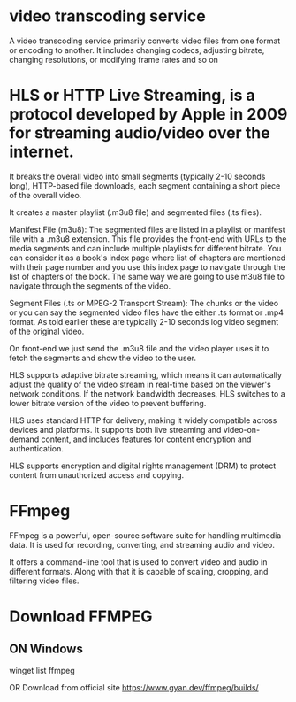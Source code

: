 # video transcoding service
A video transcoding service primarily converts video files from one format or encoding to another. It includes changing codecs, adjusting bitrate, changing resolutions, or modifying frame rates and so on

# HLS or HTTP Live Streaming, is a protocol developed by Apple in 2009 for streaming audio/video over the internet.

It breaks the overall video into small segments (typically 2-10 seconds long), HTTP-based file downloads, each segment containing a short piece of the overall video.

It creates a master playlist (.m3u8 file) and segmented files (.ts files).

Manifest File (m3u8): The segmented files are listed in a playlist or manifest file with a .m3u8 extension. This file provides the front-end with URLs to the media segments and can include multiple playlists for different bitrate. You can consider it as a book's index page where list of chapters are mentioned with their page number and you use this index page to navigate through the list of chapters of the book. The same way we are going to use m3u8 file to navigate through the segments of the video.

Segment Files (.ts or MPEG-2 Transport Stream): The chunks or the video or you can say the segmented video files have the either .ts format or .mp4 format. As told earlier these are typically 2-10 seconds log video segment of the original video.

On front-end we just send the .m3u8 file and the video player uses it to fetch the segments and show the video to the user.

HLS supports adaptive bitrate streaming, which means it can automatically adjust the quality of the video stream in real-time based on the viewer's network conditions. If the network bandwidth decreases, HLS switches to a lower bitrate version of the video to prevent buffering.

HLS uses standard HTTP for delivery, making it widely compatible across devices and platforms. It supports both live streaming and video-on-demand content, and includes features for content encryption and authentication.

HLS supports encryption and digital rights management (DRM) to protect content from unauthorized access and copying.

# FFmpeg 
FFmpeg is a powerful, open-source software suite for handling multimedia data. It is used for recording, converting, and streaming audio and video.

It offers a command-line tool that is used to convert video and audio in different formats. Along with that it is capable of scaling, cropping, and filtering video files.

# Download FFMPEG
## ON Windows
winget list ffmpeg

OR
Download from official site
https://www.gyan.dev/ffmpeg/builds/
